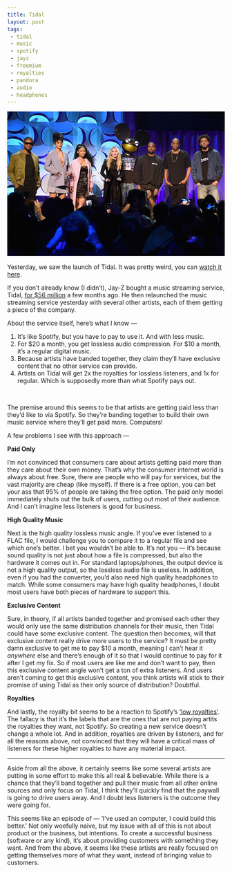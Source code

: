 ```yaml
---
title: Tidal
layout: post
tags:
 - tidal
 - music
 - spotify
 - jayz
 - freemium
 - royalties
 - pandora
 - audio
 - headphones
---
```


![tidal](/images/tidal.jpg)

Yesterday, we saw the launch of Tidal. It was pretty weird, you can [watch it here](http://tidal.com/us). 

If you don’t already know (I didn’t), Jay-Z bought a music streaming service, Tidal, [for $56 million](http://www.theverge.com/2015/1/30/7950317/Jay-z-buys-tidal-wimp-aspiro-to-take-on-spotify) a few months ago. He then relaunched the music streaming service yesterday with several other artists, each of them getting a piece of the company. 

About the service itself, here’s what I know — 

1. It’s like Spotify, but you have to pay to use it. And with less music. 
2. For $20 a month, you get lossless audio compression. For $10 a month, it’s a regular digital music. 
3. Because artists have banded together, they claim they’ll have exclusive content that no other service can provide.
4. Artists on Tidal will get 2x the royalties for lossless listeners, and 1x for regular. Which is supposedly more than what Spotify pays out.

<br>

The premise around this seems to be that artists are getting paid less than they’d like to via Spotify. So they’re banding together to build their own music service where they’ll get paid more. Computers!

A few problems I see with this approach —

**Paid Only**

I’m not convinced that consumers care about artists getting paid more than they care about their own money. That’s why the consumer internet world is always about free. Sure, there are people who will pay for services, but the vast majority are cheap (like myself). If there is a free option, you can bet your ass that 95% of people are taking the free option. The paid only model immediately shuts out the bulk of users, cutting out most of their audience. And I can’t imagine less listeners is good for business.

**High Quality Music**

Next is the high quality lossless music angle. If you’ve ever listened to a FLAC file, I would challenge you to compare it to a regular file and see which one’s better. I bet you wouldn’t be able to. It’s not you — it’s because sound quality is not just about how a file is compressed, but also the hardware it comes out in. For standard laptops/phones, the output device is not a high quality output, so the lossless audio file is useless. In addition, even if you had the converter, you’d also need high quality headphones to match. While some consumers may have high quality headphones, I doubt most users have both pieces of hardware to support this.

**Exclusive Content**

Sure, in theory, if all artists banded together and promised each other they would only use the same distribution channels for their music, then Tidal could have some exclusive content. The question then becomes, will that exclusive content really drive more users to the service? It must be pretty damn exclusive to get me to pay $10 a month, meaning I can’t hear it *anywhere* else and there’s enough of it so that I would continue to pay for it after I get my fix. So if most users are like me and don’t want to pay, then this exclusive content angle won’t get a ton of extra listeners. And users aren’t coming to get this exclusive content, you think artists will stick to their promise of using Tidal as their only source of distribution? Doubtful.

**Royalties**

And lastly, the royalty bit seems to be a reaction to Spotify’s [‘low royalties’](http://www.npr.org/blogs/therecord/2012/09/26/161758720/how-musicians-make-money-by-the-fraction-of-a-cent-on-spotify). The fallacy is that it’s the labels that are the ones that are not paying artits the royalties they want, not Spotify. So creating a new service doesn’t change a whole lot. And in addition, royalties are driven by listeners, and for all the reasons above, not convinced that they will have a critical mass of listeners for these higher royalties to have any material impact. 

<hr>

Aside from all the above, it certainly seems like some several artists are putting in some effort to make this all real & believable. While there is a chance that they’ll band together and pull their music from all other online sources and only focus on Tidal, I think they’ll quickly find that the paywall is going to drive users away. And I doubt less listeners is the outcome they were going for.

This seems like an episode of — ‘I’ve used an computer, I could build this better.’ Not only woefully naive, but my issue with all of this is not about product or the business, but intentions. To create a successful business (software or any kind), it’s about providing customers with something they want. And from the above, it seems like these artists are really focused on getting themselves more of what they want, instead of bringing value to customers. 